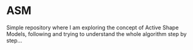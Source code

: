 # ASM
Simple repository where I am exploring the concept of Active Shape Models, following and trying to understand the whole algorithm step by step...
